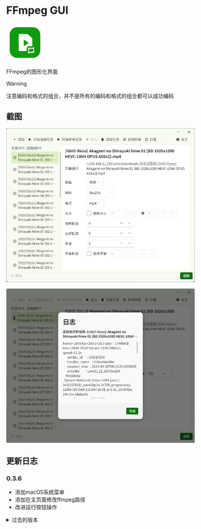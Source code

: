 # FFmpeg GUI

<img src="assets/icon.png" width=100 />

FFmpeg的图形化界面

> [!WARNING]
> 注意编码和格式的组合，并不是所有的编码和格式的组合都可以成功编码

## 截图

![截图1](demo/截图1.png)

![截图2](demo/截图2.png)

## 更新日志

### 0.3.6
- 添加macOS系统菜单
- 添加在主页面修改ffmpeg路径
- 改进运行按钮操作

<details>
<summary>过去的版本</summary>

### 0.3.5 (2024/12/24)
- 添加自定义ffmpeg路径

### 0.3.4 (2024/12/18)
- 修复清空任务列表后添加任务出错的问题

### 0.3.3 (2024/12/8)
- 修复一个配置选项的问题

### 0.3.2 (2024/12/4)
- 添加暂停功能

### 0.3.1 (2024/11/26)
- 改进一些布局
- 添加在运行中退出的提示

### 0.3.0 (2024/11/23)
- 添加清空任务列表的功能
- 改进界面布局和右键菜单
- 修复一些字体错误
- 修复指定视频大小出现显示错误的问题

### 0.2.5 (2024/11/20)
- 添加应用配置到所有任务
- 添加许可证页

### 0.2.4 (2024/11/12)
- 修复日志字体错误的问题

### 0.2.3 (2024/11/9)
- 添加指定视频分辨率功能
- 添加任务数量统计
- 添加多选文件的支持
- 修复一个图标问题

### 0.2.2 (2024/11/8)
- 修复日志编码问题

### 0.2.1 (2024/11/7)
- 显示进行中/已完成/等待中状态指示
- 忽略已经完成的任务

### 0.2.0 (2024/11/6)
- 添加从网络添加任务
- 添加执行所有任务
- 添加记住导出目录的功能
- 添加输出视频/音频选择
- 完善日志输出

### 0.1.0 (Beta, 2024/11/4)
- 第一个版本

</details>